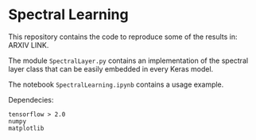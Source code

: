 # Spectral Learning
This repository contains the code to reproduce some of the results in: ARXIV LINK.

The module ```SpectralLayer.py``` contains an implementation of the spectral layer class that can be easily embedded in every Keras model.

The notebook ```SpectralLearning.ipynb``` contains a usage example.

Dependecies:
```
tensorflow > 2.0
numpy
matplotlib
```
